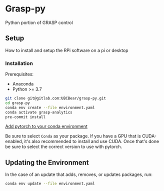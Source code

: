 # Grasp-py
Python portion of GRASP control

## Setup
How to install and setup the RPi software on a pi or desktop

### Installation

Prerequisites:
- Anaconda
- Python >= 3.7

```bash
git clone git@gitlab.com:UBCBear/grasp-py.git
cd grasp-py
conda env create --file environment.yaml
conda activate grasp-analytics
pre-commit install
```

[Add pytorch to your conda environment](https://pytorch.org/get-started/locally/)

Be sure to select `Conda` as your package.
If you have a GPU that is CUDA-enabled, it's also recommended to install and use CUDA. Once that's done be sure to select the correct version to use with pytorch.


## Updating the Environment
 
In the case of an update that adds, removes, or updates packages, run:
```bash
conda env update --file environment.yaml
```
